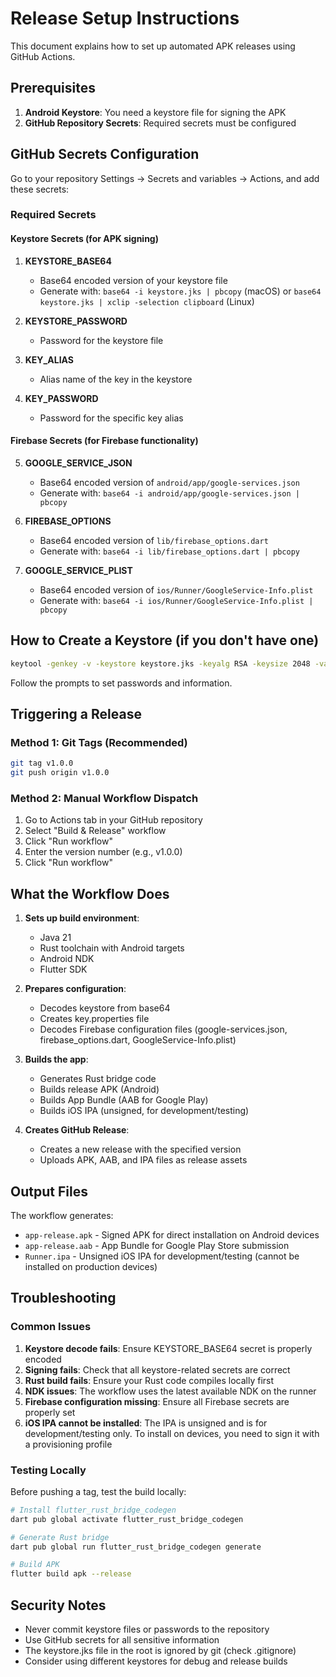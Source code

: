 # Release Setup Instructions

This document explains how to set up automated APK releases using GitHub Actions.

## Prerequisites

1. **Android Keystore**: You need a keystore file for signing the APK
2. **GitHub Repository Secrets**: Required secrets must be configured

## GitHub Secrets Configuration

Go to your repository Settings → Secrets and variables → Actions, and add these secrets:

### Required Secrets

#### Keystore Secrets (for APK signing)

1. **KEYSTORE_BASE64**
   - Base64 encoded version of your keystore file
   - Generate with: `base64 -i keystore.jks | pbcopy` (macOS) or `base64 keystore.jks | xclip -selection clipboard` (Linux)

2. **KEYSTORE_PASSWORD**
   - Password for the keystore file

3. **KEY_ALIAS**
   - Alias name of the key in the keystore

4. **KEY_PASSWORD**
   - Password for the specific key alias

#### Firebase Secrets (for Firebase functionality)

5. **GOOGLE_SERVICE_JSON**
   - Base64 encoded version of `android/app/google-services.json`
   - Generate with: `base64 -i android/app/google-services.json | pbcopy`

6. **FIREBASE_OPTIONS**
   - Base64 encoded version of `lib/firebase_options.dart`
   - Generate with: `base64 -i lib/firebase_options.dart | pbcopy`

7. **GOOGLE_SERVICE_PLIST**
   - Base64 encoded version of `ios/Runner/GoogleService-Info.plist`
   - Generate with: `base64 -i ios/Runner/GoogleService-Info.plist | pbcopy`

## How to Create a Keystore (if you don't have one)

```bash
keytool -genkey -v -keystore keystore.jks -keyalg RSA -keysize 2048 -validity 10000 -alias key
```

Follow the prompts to set passwords and information.

## Triggering a Release

### Method 1: Git Tags (Recommended)
```bash
git tag v1.0.0
git push origin v1.0.0
```

### Method 2: Manual Workflow Dispatch
1. Go to Actions tab in your GitHub repository
2. Select "Build & Release" workflow
3. Click "Run workflow"
4. Enter the version number (e.g., v1.0.0)
5. Click "Run workflow"

## What the Workflow Does

1. **Sets up build environment**:
   - Java 21
   - Rust toolchain with Android targets
   - Android NDK
   - Flutter SDK

2. **Prepares configuration**:
   - Decodes keystore from base64
   - Creates key.properties file
   - Decodes Firebase configuration files (google-services.json, firebase_options.dart, GoogleService-Info.plist)

3. **Builds the app**:
   - Generates Rust bridge code
   - Builds release APK (Android)
   - Builds App Bundle (AAB for Google Play)
   - Builds iOS IPA (unsigned, for development/testing)

4. **Creates GitHub Release**:
   - Creates a new release with the specified version
   - Uploads APK, AAB, and IPA files as release assets

## Output Files

The workflow generates:
- `app-release.apk` - Signed APK for direct installation on Android devices
- `app-release.aab` - App Bundle for Google Play Store submission
- `Runner.ipa` - Unsigned iOS IPA for development/testing (cannot be installed on production devices)

## Troubleshooting

### Common Issues

1. **Keystore decode fails**: Ensure KEYSTORE_BASE64 secret is properly encoded
2. **Signing fails**: Check that all keystore-related secrets are correct
3. **Rust build fails**: Ensure your Rust code compiles locally first
4. **NDK issues**: The workflow uses the latest available NDK on the runner
5. **Firebase configuration missing**: Ensure all Firebase secrets are properly set
6. **iOS IPA cannot be installed**: The IPA is unsigned and is for development/testing only. To install on devices, you need to sign it with a provisioning profile

### Testing Locally

Before pushing a tag, test the build locally:

```bash
# Install flutter_rust_bridge_codegen
dart pub global activate flutter_rust_bridge_codegen

# Generate Rust bridge
dart pub global run flutter_rust_bridge_codegen generate

# Build APK
flutter build apk --release
```

## Security Notes

- Never commit keystore files or passwords to the repository
- Use GitHub secrets for all sensitive information
- The keystore.jks file in the root is ignored by git (check .gitignore)
- Consider using different keystores for debug and release builds
